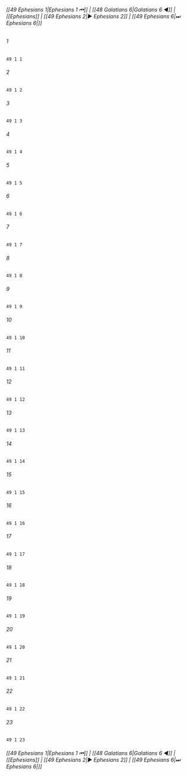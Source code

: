 
###### [[49 Ephesians 1|Ephesians 1 ⏮]] | [[48 Galatians 6|Galatians 6 ◀]] | [[Ephesians]] | [[49 Ephesians 2|▶ Ephesians 2]] | [[49 Ephesians 6|⏭ Ephesians 6|]]

###### 1
``` verse
49 1 1 
```
###### 2
``` verse
49 1 2 
```
###### 3
``` verse
49 1 3 
```
###### 4
``` verse
49 1 4 
```
###### 5
``` verse
49 1 5 
```
###### 6
``` verse
49 1 6 
```
###### 7
``` verse
49 1 7 
```
###### 8
``` verse
49 1 8 
```
###### 9
``` verse
49 1 9 
```
###### 10
``` verse
49 1 10 
```
###### 11
``` verse
49 1 11 
```
###### 12
``` verse
49 1 12 
```
###### 13
``` verse
49 1 13 
```
###### 14
``` verse
49 1 14 
```
###### 15
``` verse
49 1 15 
```
###### 16
``` verse
49 1 16 
```
###### 17
``` verse
49 1 17 
```
###### 18
``` verse
49 1 18 
```
###### 19
``` verse
49 1 19 
```
###### 20
``` verse
49 1 20 
```
###### 21
``` verse
49 1 21 
```
###### 22
``` verse
49 1 22 
```
###### 23
``` verse
49 1 23 
```

###### [[49 Ephesians 1|Ephesians 1 ⏮]] | [[48 Galatians 6|Galatians 6 ◀]] | [[Ephesians]] | [[49 Ephesians 2|▶ Ephesians 2]] | [[49 Ephesians 6|⏭ Ephesians 6|]]

